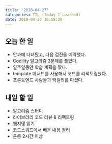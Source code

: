 ```yaml
---
title: '2018-04-27'
categories: TIL (Today I Learned)
date: 2018-04-27 16:58:29
---
```


## 오늘 한 일
  * 안과에 다녀왔고, 다음 검진을 예약했다.
  * Codility 알고리즘 3문제를 풀었다.
  * 일주일동안 학습 계획을 짰다.
  * template 메서드를 사용해서 코드를 리팩토링했다.
  * 프론트엔드 사람들과 막걸리를 마셨다.


## 내일 할 일
  * 알고리즘 스터디
  * 라이브러리 코드 리뷰 & 리팩토링
  * 웹지탱 읽기
  * 코드스쿼드에서 배운 내용 정리
  * 운동 2시간 이상